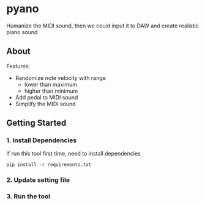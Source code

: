 # pyano
Humanize the MIDI sound, then we could input it to DAW and create realistic piano sound

## About
Features:
- Randomize note velocity with range
  - lower than maximum
  - higher than minimum
- Add pedal to MIDI sound
- Simplify the MIDI sound

## Getting Started

### 1. Install Dependencies
If run this tool first time, need to install dependencies
```
pip install -r requirements.txt
``` 
### 2. Update setting file
### 3. Run the tool
